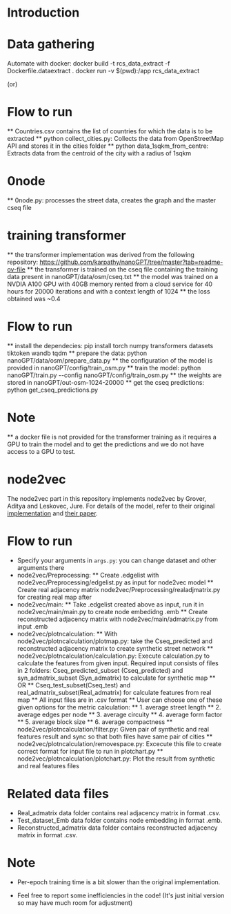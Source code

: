 
# Introduction



# Data gathering

Automate with docker:
docker build -t rcs_data_extract -f Dockerfile.dataextract .
docker run -v $(pwd):/app rcs_data_extract

(or)

# Flow to run
** Countries.csv contains the list of countries for which the data is to be extracted
** python collect_cities.py: Collects the data from OpenStreetMap API and stores it in the cities folder
** python data_1sqkm_from_centre: Extracts data from the centroid of the city with a radius of 1sqkm

# 0node 
** 0node.py: processes the street data, creates the graph and the master cseq file



# training transformer

** the transformer implementation was derived from the following repository: https://github.com/karpathy/nanoGPT/tree/master?tab=readme-ov-file 
** the transformer is trained on the cseq file containing the training data present in nanoGPT/data/osm/cseq.txt
** the model was trained on a NVDIA A100 GPU with 40GB memory rented from a cloud service for 40 hours for 20000 iterations and with a context length of 1024
** the loss obtained was ~0.4

# Flow to run
** install the dependecies: pip install torch numpy transformers datasets tiktoken wandb tqdm
** prepare the data: python nanoGPT/data/osm/prepare_data.py
** the configuration of the model is provided in nanoGPT/config/train_osm.py
** train the model: python nanoGPT/train.py --config nanoGPT/config/train_osm.py
** the weights are stored in nanoGPT/out-osm-1024-20000
** get the cseq predictions: python get_cseq_predictions.py

# Note
** a docker file is not provided for the transformer training as it requires a GPU to train the model and to get the predictions and we do not have access to a GPU to test.

# node2vec

The node2vec part in this repository implements node2vec by Grover, Aditya and Leskovec, Jure. For details of the model, refer to their original [implementation](https://github.com/aditya-grover/node2vec/tree/master) and [their paper](https://arxiv.org/pdf/1607.00653).


# Flow to run

* Specify your arguments in `args.py`: you can change dataset and other arguments there
* node2vec/Preprocessing:
** Create .edgelist with node2vec/Preprocessing/edgelist.py as input for node2vec model
** Create real adjacency matrix node2vec/Preprocessing/realadjmatrix.py for creating real map after
* node2vec/main:
** Take .edgelist created above as input, run it in node2vec/main/main.py to create node embedidng .emb
** Create reconstructed adjacency matrix with node2vec/main/admatrix.py from input .emb 
* node2vec/plotncalculation:
** With node2vec/plotncalculation/plotmap.py: take the Cseq_predicted and reconstructed adjacency matrix to create synthetic street network
** node2vec/plotncalculation/calculation.py: Execute calculation.py to calculate the features from given input. Required input consists of files in 2 folders: Cseq_predicted_subset (Cseq_predicted) and syn_admatrix_subset (Syn_admatrix) to calculate for synthetic map
** OR
** Cseq_test_subset(Cseq_test) and real_admatrix_subset(Real_admatrix) for calculate features from real map
** All input files are in .csv format
** User can choose one of these given options for the metric calculation: 
** 1. average street length
** 2. average edges per node
** 3. average circuity
** 4. average form factor
** 5. average block size
** 6. average compactness
** node2vec/plotncalculation/filter.py: Given pair of synthetic and real features result and sync so that both files have same pair of cities
** node2vec/plotncalculation/removespace.py: Excecute this file to create correct format for input file to run in plotchart.py
** node2vec/plotncalculation/plotchart.py: Plot the result from synthetic and real features files


# Related data files
* Real_admatrix data folder contains real adjacency matrix in format .csv.
* Test_dataset_Emb data folder contains node embedding in format .emb.
* Reconstructed_admatrix data folder contains reconstructed adjacency matrix in format .csv.

# Note
* Per-epoch training time is a bit slower than the original implementation.


* Feel free to report some inefficiencies in the code! (It's just initial version so may have much room for adjustment)
